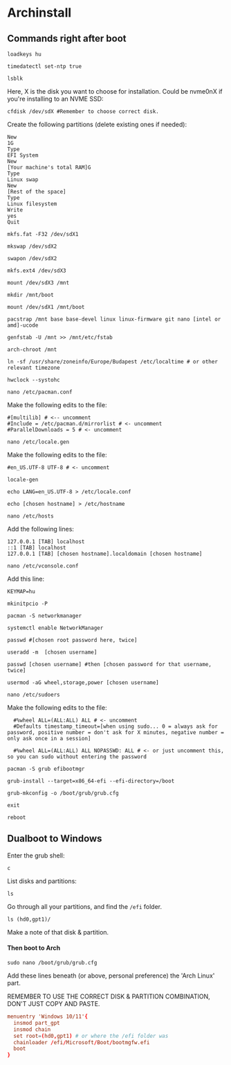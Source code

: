# Archinstall

## Commands right after boot

```shell
loadkeys hu
```

```shell
timedatectl set-ntp true
```

```shell
lsblk
```

Here, X is the disk you want to choose for installation. Could be nvme0nX if you're installing to an NVME SSD:

```shell
cfdisk /dev/sdX #Remember to choose correct disk.
```

Create the following partitions (delete existing ones if needed):
```
New
1G
Type
EFI System
New
[Your machine's total RAM]G
Type
Linux swap
New
[Rest of the space]
Type
Linux filesystem
Write
yes
Quit
```

```shell
mkfs.fat -F32 /dev/sdX1
```

```shell
mkswap /dev/sdX2
```

```shell
swapon /dev/sdX2
```

```shell
mkfs.ext4 /dev/sdX3
```

```shell
mount /dev/sdX3 /mnt
```

```shell
mkdir /mnt/boot
```

```shell
mount /dev/sdX1 /mnt/boot
```

```shell
pacstrap /mnt base base-devel linux linux-firmware git nano [intel or amd]-ucode
```

```shell
genfstab -U /mnt >> /mnt/etc/fstab
```

```shell
arch-chroot /mnt
```

```shell
ln -sf /usr/share/zoneinfo/Europe/Budapest /etc/localtime # or other relevant timezone
```

```shell
hwclock --systohc
```

```shell
nano /etc/pacman.conf
```

Make the following edits to the file:

```
#[multilib] # <-- uncomment
#Include = /etc/pacman.d/mirrorlist # <- uncomment
#ParallelDownloads = 5 # <- uncomment
```

```shell
nano /etc/locale.gen
```

Make the following edits to the file:

```
#en_US.UTF-8 UTF-8 # <- uncomment
```

```shell
locale-gen
```

```shell
echo LANG=en_US.UTF-8 > /etc/locale.conf
```

```shell
echo [chosen hostname] > /etc/hostname
```

```shell
nano /etc/hosts
```

Add the following lines:

```
127.0.0.1 [TAB] localhost
::1 [TAB] localhost
127.0.0.1 [TAB] [chosen hostname].localdomain [chosen hostname]
```

```shell
nano /etc/vconsole.conf
```

Add this line: 

```
KEYMAP=hu
```

```shell
mkinitpcio -P
```

```shell
pacman -S networkmanager
```

```shell
systemctl enable NetworkManager
```

```shell
passwd #[chosen root password here, twice]
```

```shell
useradd -m  [chosen username]
```

```shell
passwd [chosen username] #then [chosen password for that username, twice]
```

```shell
usermod -aG wheel,storage,power [chosen username]
```

```shell
nano /etc/sudoers
```

Make the following edits to the file:

```
  #%wheel ALL=(ALL:ALL) ALL # <- uncomment
  #Defaults timestamp_timeout=[when using sudo... 0 = always ask for password, positive number = don't ask for X minutes, negative number = only ask once in a session]

  #%wheel ALL=(ALL:ALL) ALL NOPASSWD: ALL # <- or just uncomment this, so you can sudo without entering the password
```

```shell
pacman -S grub efibootmgr
```

```shell
grub-install --target=x86_64-efi --efi-directory=/boot
```

```shell
grub-mkconfig -o /boot/grub/grub.cfg
```

```shell
exit
```

```shell
reboot
```

## Dualboot to Windows

Enter the grub shell:

```shell
c
```

List disks and partitions:

```shell
ls
```

Go through all your partitions, and find the ```/efi``` folder.

```shell
ls (hd0,gpt1)/
```

Make a note of that disk & partition.

#### Then boot to Arch

```shell
sudo nano /boot/grub/grub.cfg
```

Add these lines beneath (or above, personal preference) the 'Arch Linux' part.

REMEMBER TO USE THE CORRECT DISK & PARTITION COMBINATION, DON'T JUST COPY AND PASTE.

```conf
menuentry 'Windows 10/11'{
  insmod part_gpt
  insmod chain
  set root=(hd0,gpt1) # or where the /efi folder was
  chainloader /efi/Microsoft/Boot/bootmgfw.efi
  boot
}
```
